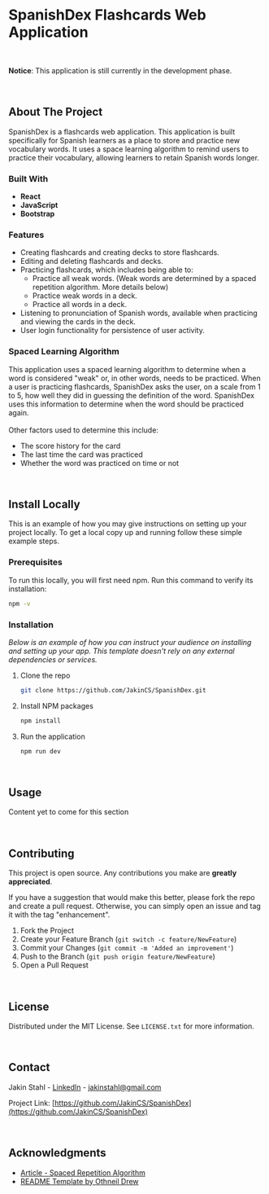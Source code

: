 <!-- Title of the Project -->
# SpanishDex Flashcards Web Application

<br>
 
 **Notice**: This application is still currently in the development phase.

<br>

<!-- ABOUT THE PROJECT -->
## About The Project

SpanishDex is a flashcards web application. This application is built specifically for Spanish learners as a place to store and practice new vocabulary words. It uses a space learning algorithm to remind users to practice their vocabulary, allowing learners to retain Spanish words longer.

### Built With

- **React**
- **JavaScript**
- **Bootstrap**

### Features
- Creating flashcards and creating decks to store flashcards.
- Editing and deleting flashcards and decks.
- Practicing flashcards, which includes being able to:
  - Practice all weak words. (Weak words are determined by a spaced repetition algorithm. More details below)
  - Practice weak words in a deck.
  - Practice all words in a deck.
- Listening to pronunciation of Spanish words, available when practicing and viewing the cards in the deck.
- User login functionality for persistence of user activity.

### Spaced Learning Algorithm
This application uses a spaced learning algorithm to determine when a word is considered "weak" or, in other words, needs to be practiced.
When a user is practicing flashcards, SpanishDex asks the user, on a scale from 1 to 5, how well they did in guessing the definition of the word. SpanishDex uses this information to determine when the word should be practiced again.
</br></br>
Other factors used to determine this include:
- The score history for the card
- The last time the card was practiced
- Whether the word was practiced on time or not


<br>

<!-- GETTING STARTED -->
## Install Locally

This is an example of how you may give instructions on setting up your project locally.
To get a local copy up and running follow these simple example steps.

### Prerequisites

To run this locally, you will first need npm.
Run this command to verify its installation:
  ```sh
  npm -v
  ```

### Installation

_Below is an example of how you can instruct your audience on installing and setting up your app. This template doesn't rely on any external dependencies or services._

1. Clone the repo
   ```sh
   git clone https://github.com/JakinCS/SpanishDex.git
   ```
2. Install NPM packages
   ```sh
   npm install
   ```
3. Run the application
   ```sh
   npm run dev
   ```

<br>

<!-- USAGE EXAMPLES -->
## Usage

Content yet to come for this section



<br>

<!-- CONTRIBUTING -->
## Contributing

This project is open source. Any contributions you make are **greatly appreciated**.

If you have a suggestion that would make this better, please fork the repo and create a pull request. Otherwise, you can simply open an issue and tag it with the tag "enhancement".

1. Fork the Project
2. Create your Feature Branch (`git switch -c feature/NewFeature`)
3. Commit your Changes (`git commit -m 'Added an improvement'`)
4. Push to the Branch (`git push origin feature/NewFeature`)
5. Open a Pull Request


<br>

<!-- LICENSE -->
## License

Distributed under the MIT License. See `LICENSE.txt` for more information.


<br>

<!-- CONTACT -->
## Contact

Jakin Stahl - [LinkedIn](https://www.linkedin.com/in/jakinstahl/) - jakinstahl@gmail.com

Project Link: [https://github.com/JakinCS/SpanishDex](https://github.com/JakinCS/SpanishDex)


<br>

<!-- ACKNOWLEDGMENTS -->
## Acknowledgments

* [Article - Spaced Repetition Algorithm](https://freshcardsapp.com/srs/write-your-own-algorithm.html)
* [README Template by Othneil Drew](https://github.com/othneildrew/Best-README-Template)



